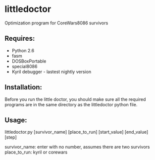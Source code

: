 littledoctor
============

Optimization program for CoreWars8086 survivors

Requires:
---------
* Python 2.6
* fasm
* DOSBoxPortable
* special8086
* Kyril debugger - lastest nightly version

Installation:
-------------
Before you run the little doctor, you should make sure all the required programs are in the same directory as the littledoctor python file.

Usage:
------
littledoctor.py [survivor_name] [place_to_run] [start_value] [end_value] [step]

survivor_name: enter with no number, assumes there are two survivors
place_to_run: kyril or corewars
